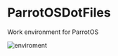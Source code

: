 # ParrotOSDotFiles
Work environment for ParrotOS

![enviroment](https://user-images.githubusercontent.com/85427794/212398034-a524f6cc-66d3-4c4c-b7fe-f69c61c8cdb2.png)
